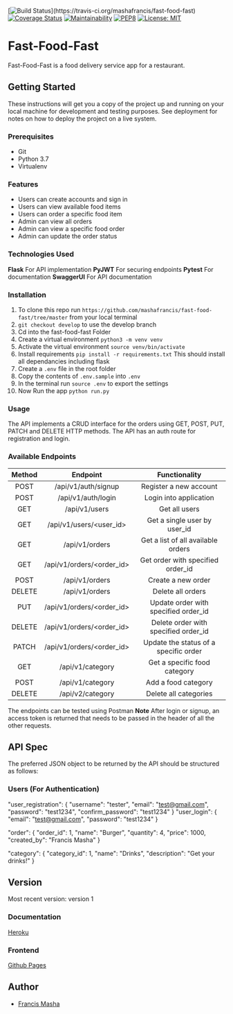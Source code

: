 [![Build Status](https://travis-ci.org/mashafrancis/fast-food-fast.svg?)](https://travis-ci.org/mashafrancis/fast-food-fast)
[![Coverage Status](https://coveralls.io/repos/github/mashafrancis/fast-food-fast/badge.svg?branch=ch-api-authentication-160479327)](https://coveralls.io/github/mashafrancis/fast-food-fast?branch=ch-api-authentication-160479327)
[![Maintainability](https://api.codeclimate.com/v1/badges/fbf800046792d80d7b57/maintainability)](https://codeclimate.com/github/mashafrancis/fast-food-fast/maintainability)
[![PEP8](https://img.shields.io/badge/code%20style-pep8-green.svg)](https://www.python.org/dev/peps/pep-0008/)
[![License: MIT](https://img.shields.io/badge/License-MIT-green.svg)](https://opensource.org/licenses/MIT)

# Fast-Food-Fast
Fast-Food-Fast is a food delivery service app for a restaurant.

## Getting Started

These instructions will get you a copy of the project up and running on your local machine for development and testing purposes. See deployment for notes on how to deploy the project on a live system.

### Prerequisites

* Git
* Python 3.7
* Virtualenv

### Features
* Users can create accounts and sign in
* Users can view available food items
* Users can order a specific food item
* Admin can view all orders
* Admin can view a specific food order
* Admin can update the order status

### Technologies Used
**Flask** For API implementation
**PyJWT** For securing endpoints
**Pytest** For documentation
**SwaggerUI** For API documentation

### Installation
1. To clone this repo run ``https://github.com/mashafrancis/fast-food-fast/tree/master`` from your local terminal
2. `git checkout develop` to use the develop branch
3. Cd into the fast-food-fast Folder
4. Create a virtual environment `python3 -m venv venv`
5. Activate the virtual environment `source venv/bin/activate`
6. Install requirements `pip install -r requirements.txt` This should install all dependancies including flask
7. Create a `.env` file in the root folder
8. Copy the contents of `.env.sample` into `.env`
9. In the terminal run `source .env` to export the settings
10. Now Run the app `python run.py`

### Usage
The API implements a CRUD interface for the orders using GET, POST, PUT, PATCH and DELETE HTTP methods. The API has 
an auth route for registration and login.

### Available Endpoints
| Method             | Endpoint                                       | Functionality
|:------------------:|:----------------------------------------------:|:--------------------------------------:|
 POST                | /api/v1/auth/signup                            | Register a new account
 POST                | /api/v1/auth/login                             | Login into application
 GET                 | /api/v1/users                                  | Get all users
 GET                 | /api/v1/users/<user_id>                        | Get a single user by user_id
 GET                 | /api/v1/orders                                 | Get a list of all available orders
 GET                 | /api/v1/orders/<order_id>                      | Get order with specified order_id
 POST                | /api/v1/orders                                 | Create a new order
 DELETE              | /api/v1/orders                                 | Delete all orders
 PUT                 | /api/v1/orders/<order_id>                      | Update order with specified order_id
 DELETE              | /api/v1/orders/<order_id>                      | Delete order with specified order_id
 PATCH               | /api/v1/orders/<order_id>                      | Update the status of a specific order
 GET                 | /api/v1/category                               | Get a specific food category
 POST                | /api/v1/category                               | Add a food category
 DELETE              | /api/v2/category                               | Delete all categories

The endpoints can be tested using Postman
**Note** After login or signup, an access token is returned that needs to be passed in the header of all the other requests.

## API Spec
The preferred JSON object to be returned by the API should be structured as follows:

### Users (For Authentication)
"user_registration": {
      "username": "tester",
      "email": "test@gmail.com",
      "password": "test1234",
      "confirm_password": "test1234"
    }
"user_login": {
      "email": "test@gmail.com",
      "password": "test1234"
    }

"order": {
      "order_id": 1,
      "name": "Burger",
      "quantity": 4,
      "price": 1000,
      "created_by": "Francis Masha"
    }

"category": {
      "category_id": 1,
      "name": "Drinks",
      "description": "Get your drinks!"
    }


## Version
Most recent version: version 1

### Documentation
[Heroku](https://masha-fast-food.herokuapp.com/api/v1/docs/)

### Frontend
[Github Pages](https://mashafrancis.github.io/fast-food-fast/)

## Author
* [Francis Masha](https://github.com/mashafrancis)

